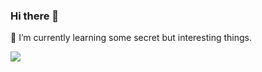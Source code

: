 ### Hi there 👋

<!--
**cckuailong/cckuailong** is a ✨ _special_ ✨ repository because its `README.md` (this file) appears on your GitHub profile.

Here are some ideas to get you started:

- 🔭 I’m currently working on ...
- 🌱 I’m currently learning ...
- 👯 I’m looking to collaborate on ...
- 🤔 I’m looking for help with ...
- 💬 Ask me about ...
- 📫 How to reach me: ...
- 😄 Pronouns: ...
- ⚡ Fun fact: ...
-->

🌱 I’m currently learning some secret but interesting things.
<p>
  <img src="https://github-readme-stats.mrdulin.vercel.app/api?username=cckuailong&show_icons=true&hide_border=true&theme=shades-of-purple">
</p>
